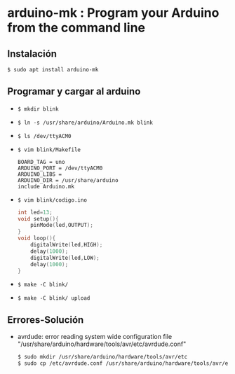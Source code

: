 # arduino-mk : Program your Arduino from the command line

## Instalación

```sh
$ sudo apt install arduino-mk
```

## Programar y cargar al arduino

* `$ mkdir blink`

* `$ ln -s /usr/share/arduino/Arduino.mk blink`
* `$ ls /dev/ttyACM0`
* `$ vim blink/Makefile`

	```make
	BOARD_TAG = uno
	ARDUINO_PORT = /dev/ttyACM0
	ARDUINO_LIBS = 
	ARDUINO_DIR = /usr/share/arduino
	include Arduino.mk
	```

* `$ vim blink/codigo.ino`

	```cpp
	int led=13;
	void setup(){
		pinMode(led,OUTPUT);
	}
	void loop(){
		digitalWrite(led,HIGH);
		delay(1000);
		digitalWrite(led,LOW);
		delay(1000);
	}
	```

* `$ make -C blink/`
* `$ make -C blink/ upload`

## Errores-Solución

* avrdude: error reading system wide configuration file "/usr/share/arduino/hardware/tools/avr/etc/avrdude.conf"

	```sh
	$ sudo mkdir /usr/share/arduino/hardware/tools/avr/etc
	$ sudo cp /etc/avrdude.conf /usr/share/arduino/hardware/tools/avr/etc/
	```
